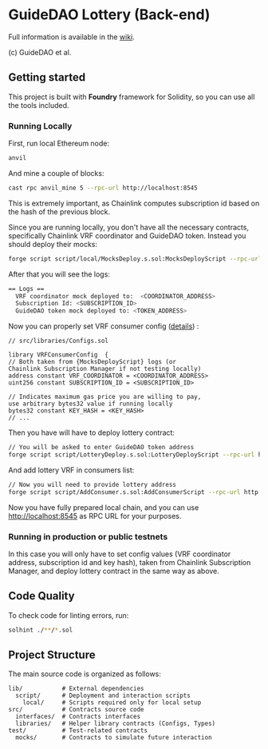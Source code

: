 # GuideDAO Lottery (Back-end)

Full information is available in the [wiki](https://github.com/guidedao/lottery-backend/wiki).

(c) GuideDAO et al.

## Getting started

This project is built with **Foundry** framework for Solidity, so you can use all the tools included.

### Running Locally

First, run local Ethereum node:

```bash
anvil
```

And mine a couple of blocks:

```bash
cast rpc anvil_mine 5 --rpc-url http://localhost:8545
```

This is extremely important, as Chainlink computes subscription id based on the hash of the previous block.

Since you are running locally, you don't have all the necessary contracts, specifically Chainlink VRF coordinator and GuideDAO token. Instead you should deploy their mocks:

```bash
forge script script/local/MocksDeploy.s.sol:MocksDeployScript --rpc-url http://localhost:8545 --broadcast --private-key <PRIVATE_KEY>
```

After that you will see the logs:

```bash
== Logs ==
  VRF coordinator mock deployed to:  <COORDINATOR_ADDRESS>
  Subscription Id: <SUBSCRIPTION_ID>
  GuideDAO token mock deployed to: <TOKEN_ADDRESS>
```

Now you can properly set VRF consumer config ([details](https://docs.chain.link/vrf/v2-5/overview/subscription)) :

```Solidity
// src/libraries/Configs.sol

library VRFConsumerConfig  {
// Both taken from {MocksDeployScript} logs (or
Chainlink Subscription Manager if not testing locally)
address constant VRF_COORDINATOR = <COORDINATOR_ADDRESS>
uint256 constant SUBSCRIPTION_ID = <SUBSCRIPTION_ID>

// Indicates maximum gas price you are willing to pay,
use arbitrary bytes32 value if running locally
bytes32 constant KEY_HASH = <KEY_HASH>
// ...
```

Then you have will have to deploy lottery contract:

```bash
// You will be asked to enter GuideDAO token address
forge script script/LotteryDeploy.s.sol:LotteryDeployScript --rpc-url http://localhost:8545 --broadcast --private-key <PRIVATE_KEY>
```

And add lottery VRF in consumers list:

```bash
// Now you will need to provide lottery address
forge script script/AddConsumer.s.sol:AddConsumerScript --rpc-url http://localhost:8545 --broadcast --private-key <PRIVATE_KEY>
```

Now you have fully prepared local chain, and you can use [http://localhost:8545](http://localhost:8545) as RPC URL for your purposes.

### Running in production or public testnets

In this case you will only have to set config values (VRF coordinator address, subscription id and key hash), taken from Chainlink Subscription Manager, and deploy lottery contract in the same way as above.

## Code Quality

To check code for linting errors, run:

```bash
solhint ./**/*.sol
```

## Project Structure

The main source code is organized as follows:

```
lib/           # External dependencies
  script/      # Deployment and interaction scripts
    local/     # Scripts required only for local setup
src/           # Contracts source code
  interfaces/  # Contracts interfaces
  libraries/   # Helper library contracts (Configs, Types)
test/          # Test-related contracts
  mocks/       # Contracts to simulate future interaction
```
